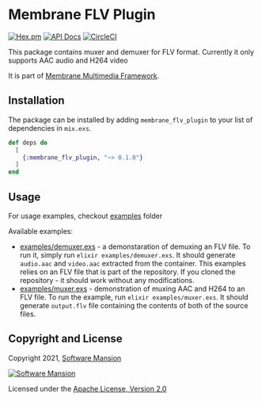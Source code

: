 # Membrane FLV Plugin

[![Hex.pm](https://img.shields.io/hexpm/v/membrane_flv_plugin.svg)](https://hex.pm/packages/membrane_flv_plugin)
[![API Docs](https://img.shields.io/badge/api-docs-yellow.svg?style=flat)](https://hexdocs.pm/membrane_flv_plugin)
[![CircleCI](https://circleci.com/gh/membraneframework/membrane_flv_plugin.svg?style=svg)](https://circleci.com/gh/membraneframework/membrane_flv_plugin)

This package contains muxer and demuxer for FLV format. Currently it only supports AAC audio and H264 video

It is part of [Membrane Multimedia Framework](https://membraneframework.org).

## Installation

The package can be installed by adding `membrane_flv_plugin` to your list of dependencies in `mix.exs`.

```elixir
def deps do
  [
    {:membrane_flv_plugin, "~> 0.1.0"}
  ]
end
```

## Usage
For usage examples, checkout [examples](https://github.com/membraneframework/membrane_flv_plugin/tree/master/examples) folder

Available examples:
- [examples/demuxer.exs](https://github.com/membraneframework/membrane_flv_plugin/tree/master/examples/demuxer.exs) - a demonstaration of demuxing an FLV file. To run it, simply run `elixir examples/demuxer.exs`. It should generate `audio.aac` and `video.aac` extracted from the container. This examples relies on an FLV file that is part of the repository. If you cloned the repository - it should work without any modifications.
- [examples/muxer.exs](https://github.com/membraneframework/membrane_flv_plugin/tree/master/examples/muxer.exs) - demonstration of muxing AAC and H264 to an FLV file. To run the example, run `elixir examples/muxer.exs`. It should generate `output.flv` file containing the contents of both of the source files.

## Copyright and License

Copyright 2021, [Software Mansion](https://swmansion.com/?utm_source=git&utm_medium=readme&utm_campaign=membrane_template_plugin)

[![Software Mansion](https://logo.swmansion.com/logo?color=white&variant=desktop&width=200&tag=membrane-github)](https://swmansion.com/?utm_source=git&utm_medium=readme&utm_campaign=membrane_template_plugin)

Licensed under the [Apache License, Version 2.0](LICENSE)
